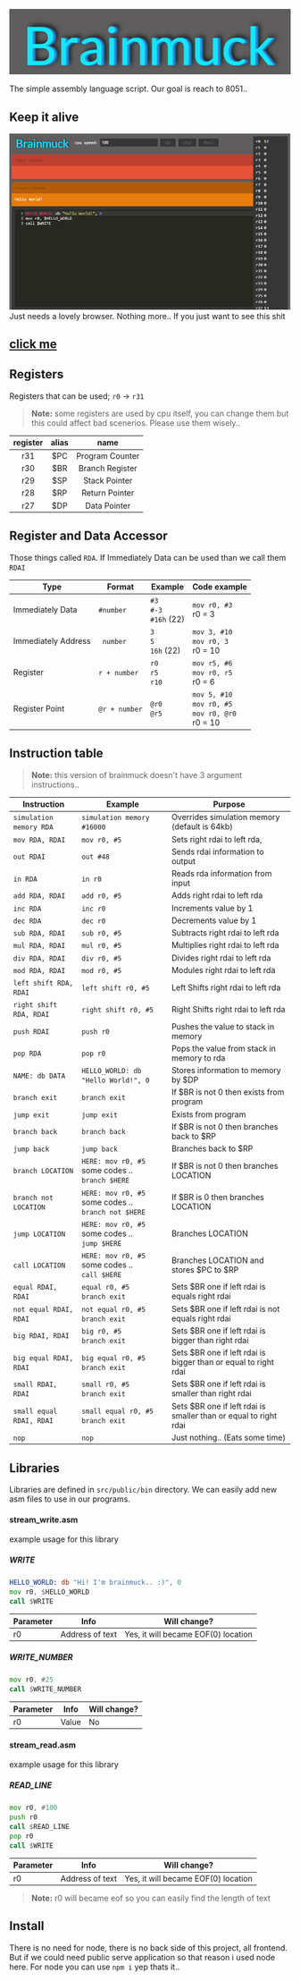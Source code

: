 ![](doc/logo.png)

The simple assembly language script. Our goal is reach to 8051..

Keep it alive
--------------
![](doc/screenshot.png)
Just needs a lovely browser. Nothing more.. If you just want to see this shit 

## **[click me](https://cdn.rawgit.com/co3moz/brainmuck/master/src/public/index.html)**

Registers
------------------

Registers that can be used; `r0` -> `r31`

> **Note:** some registers are used by cpu itself, you can change them but this could affect bad scenerios. Please use them wisely..

| register 	| alias 	| name            	|
|:----------:|:-------:|:-----------------:|
| r31      	| $PC   	| Program Counter 	|
| r30      	| $BR   	| Branch Register 	|
| r29      	| $SP   	| Stack Pointer   	|
| r28      	| $RP   	| Return Pointer  	|
| r27      	| $DP   	| Data Pointer    	|

Register and Data Accessor
----------------------------

Those things called `RDA`. If Immediately Data can be used than we call them `RDAI`

| Type                	| Format      	| Example          	| Code example                                	|
|---------------------	|-------------	|------------------	|---------------------------------------------	|
| Immediately Data    	| `#number`     	| `#3` <br>`#-3` <br>`#16h` (22) 	| `mov r0, #3`  <br>r0 = 3                        	|
| Immediately Address 	|` number`      	| `3` <br>`5` <br>`16h` (22)     	| `mov 3, #10` <br>`mov r0, 3` <br>r0 = 10              	|
| Register            	| `r + number`  	| `r0` <br>`r5` <br>`r10`        	| `mov r5, #6` <br>`mov r0, r5` <br>r0 = 6              	|
| Register Point      	| `@r + number` 	| `@r0` <br>`@r5`          	| `mov 5, #10` <br>`mov r0, #5` <br>`mov r0, @r0` <br>r0 = 10 	|

Instruction table
--------------------

> **Note:** this version of brainmuck doesn't have 3 argument instructions..

| Instruction             	| Example                                                      | Purpose                                                                |
|-------------------------	|--------------------------------------------------------------|------------------------------------------------------------------------|
| `simulation memory RDA` 	| `simulation memory #16000`                                   | Overrides simulation memory (default is 64kb)                          |
| `mov RDA, RDAI`         	| `mov r0, #5`                                                 | Sets right rdai to left rda,                                           |
| `out RDAI`              	| `out #48`                                                    | Sends rdai information to output                                       |
| `in RDA`                	| `in r0`                                                      | Reads rda information from input                                       |
| `add RDA, RDAI`         	| `add r0, #5`                                                 | Adds right rdai to left rda                                            |
| `inc RDA`               	| `inc r0`                                                     | Increments value by 1                                                  |
| `dec RDA`               	| `dec r0`                                                     | Decrements value by 1                                                  |
| `sub RDA, RDAI`         	| `sub r0, #5`                                                 | Subtracts right rdai to left rda                                       |
| `mul RDA, RDAI`         	| `mul r0, #5`                                                 | Multiplies right rdai to left rda                                      |
| `div RDA, RDAI`         	| `div r0, #5`                                                 | Divides right rdai to left rda                                         |
| `mod RDA, RDAI`         	| `mod r0, #5`                                                 | Modules right rdai to left rda                                         |
| `left shift RDA, RDAI`    | `left shift r0, #5`                                          | Left Shifts right rdai to left rda                                     |
| `right shift RDA, RDAI`   | `right shift r0, #5`                                         | Right  Shifts right rdai to left rda                                   |
| `push RDAI`               | `push r0`                                                    | Pushes the value to stack in memory                                    |
| `pop RDA`                 | `pop r0`                                                     | Pops the value from stack in memory to rda                             |
| `NAME: db DATA`           | `HELLO_WORLD: db "Hello World!", 0`                          | Stores information to memory by $DP                                    |
| `branch exit`             | `branch exit`                                                | If $BR is not 0 then exists from program                  	            |
| `jump exit`               | `jump exit`                                                  | Exists from program                                      	            |
| `branch back`             | `branch back`                                                | If $BR is not 0 then branches back to $RP              	            |
| `jump back`               | `jump back`                                                  | Branches back to $RP              	                                    |
| `branch LOCATION`         | `HERE: mov r0, #5`<br> some codes .. <br>`branch $HERE`      | If $BR is not 0 then branches LOCATION                  	            |
| `branch not LOCATION`     | `HERE: mov r0, #5`<br> some codes .. <br>`branch not $HERE`  | If $BR is 0 then branches LOCATION           	                        |
| `jump LOCATION`           | `HERE: mov r0, #5`<br> some codes .. <br>`jump $HERE`        | Branches LOCATION           	                                        |
| `call LOCATION`           | `HERE: mov r0, #5`<br> some codes .. <br>`call $HERE`        | Branches LOCATION and stores $PC to $RP                 	            |
| `equal RDAI, RDAI`        | `equal r0, #5`<br>`branch exit`                              | Sets $BR one if left rdai is equals right rdai          	            |
| `not equal RDAI, RDAI`    | `not equal r0, #5`<br>`branch exit`                          | Sets $BR one if left rdai is not equals right rdai      	            |
| `big RDAI, RDAI`          | `big r0, #5`<br>`branch exit`                                | Sets $BR one if left rdai is bigger than right rdai      	            |
| `big equal RDAI, RDAI`    | `big equal r0, #5`<br>`branch exit`                          | Sets $BR one if left rdai is bigger than or equal to right rdai      	|
| `small RDAI, RDAI`        | `small r0, #5`<br>`branch exit`                              | Sets $BR one if left rdai is smaller than right rdai                	|
| `small equal RDAI, RDAI`  | `small equal r0, #5`<br>`branch exit`                        | Sets $BR one if left rdai is smaller than or equal to right rdai      	|
| `nop`                     | `nop`                                                        | Just nothing.. (Eats some time)                                        |

Libraries
----------------
Libraries are defined in `src/public/bin` directory. We can easily add new asm files to use in our programs.

#### stream_write.asm

example usage for this library
##### WRITE
```asm
HELLO_WORLD: db "Hi! I'm brainmuck.. :)", 0
mov r0, $HELLO_WORLD
call $WRITE
```

| Parameter 	| Info 	| Will change? 	|
|-----------	|---------	|--------------	|
| r0 	| Address of text 	| Yes, it will became EOF(0) location 	|

##### WRITE_NUMBER
```asm
mov r0, #25
call $WRITE_NUMBER
```

| Parameter 	| Info 	| Will change? 	|
|-----------	|---------	|--------------	|
| r0 	| Value 	| No 	|

#### stream_read.asm

example usage for this library
##### READ_LINE
```asm
mov r0, #100
push r0
call $READ_LINE
pop r0
call $WRITE
```

| Parameter 	| Info 	| Will change? 	|
|-----------	|---------	|--------------	|
| r0 	| Address of text 	| Yes, it will became EOF(0) location 	|

> **Note:** r0 will became eof so you can easily find the length of text

Install
--------------

There is no need for node, there is no back side of this project, all frontend. But if we could need public serve application so that reason i used node here. 
For node you can use `npm i` yep thats it..

